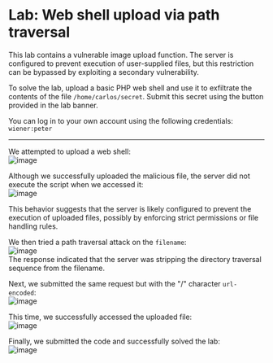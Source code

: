 # Lab: Web shell upload via path traversal

This lab contains a vulnerable image upload function.
The server is configured to prevent execution of user-supplied files, but this restriction can be bypassed by exploiting a secondary vulnerability.

To solve the lab, upload a basic PHP web shell and use it to exfiltrate the contents of the file `/home/carlos/secret`.
Submit this secret using the button provided in the lab banner.

You can log in to your own account using the following credentials: `wiener:peter`

---

We attempted to upload a web shell:  
![image](https://github.com/user-attachments/assets/a702a046-ff51-4064-b92f-e09e74838ddc)

Although we successfully uploaded the malicious file, the server did not execute the script when we accessed it:  
![image](https://github.com/user-attachments/assets/a10ad05c-11ab-4429-9d20-8f4a87358734)

This behavior suggests that the server is likely configured to prevent the execution of uploaded files, possibly by enforcing strict permissions or file handling rules.

We then tried a path traversal attack on the `filename`:  
![image](https://github.com/user-attachments/assets/5f1566cf-df9e-4b91-b0f3-109e705545cc)  
The response indicated that the server was stripping the directory traversal sequence from the filename.

Next, we submitted the same request but with the "/" character `url-encoded`:  
![image](https://github.com/user-attachments/assets/3799c2be-3d00-41d4-82f5-81cadf26a49c)

This time, we successfully accessed the uploaded file:  
![image](https://github.com/user-attachments/assets/ec42a65d-cccd-49ae-a3ed-f521c66b003d)

Finally, we submitted the code and successfully solved the lab:  
![image](https://github.com/user-attachments/assets/c3d0fa8d-aa50-425c-96aa-6c36c21bb52e)








